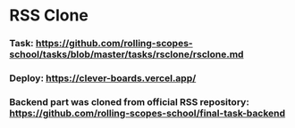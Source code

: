 # RSS Clone 
### Task: https://github.com/rolling-scopes-school/tasks/blob/master/tasks/rsclone/rsclone.md
### Deploy: https://clever-boards.vercel.app/
### Backend part was cloned from official RSS repository: https://github.com/rolling-scopes-school/final-task-backend
